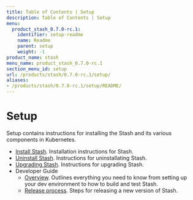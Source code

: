 ```yaml
---
title: Table of Contents | Setup
description: Table of Contents | Setup
menu:
  product_stash_0.7.0-rc.1:
    identifier: setup-readme
    name: Readme
    parent: setup
    weight: -1
product_name: stash
menu_name: product_stash_0.7.0-rc.1
section_menu_id: setup
url: /products/stash/0.7.0-rc.1/setup/
aliases:
- /products/stash/0.7.0-rc.1/setup/README/
---
```


# Setup

Setup contains instructions for installing the Stash and its various components in Kubernetes.

- [Install Stash](/products/stash/0.7.0-rc.1/setup/install). Installation instructions for Stash.
- [Uninstall Stash](/products/stash/0.7.0-rc.1/setup/uninstall). Instructions for uninstallating Stash.
- [Upgrading Stash](/products/stash/0.7.0-rc.1/setup/upgrade). Instructions for upgrading Stash.
- Developer Guide
  - [Overview](/products/stash/0.7.0-rc.1/setup/developer-guide/overview). Outlines everything you need to know from setting up your dev environment to how to build and test Stash.
  - [Release process](/products/stash/0.7.0-rc.1/setup/developer-guide/release). Steps for releasing a new version of Stash.
